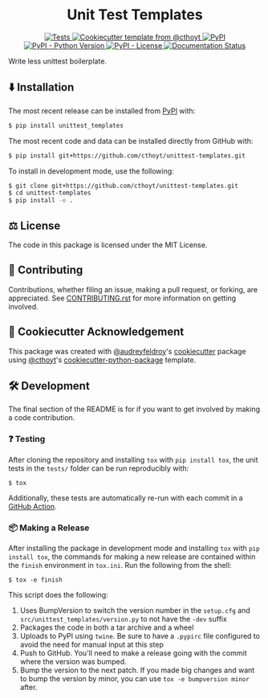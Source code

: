 <!--
<p align="center">
  <img src="docs/source/logo.png" height="150">
</p>
-->

<h1 align="center">
  Unit Test Templates
</h1>

<p align="center">
    <a href="https://github.com/cthoyt/unittest-templates/actions/workflows/tests.yml">
        <img alt="Tests" src="https://github.com/cthoyt/unittest-templates/actions/workflows/tests.yml/badge.svg" />
    </a>
    <a href="https://github.com/cthoyt/cookiecutter-python-package">
        <img alt="Cookiecutter template from @cthoyt" src="https://img.shields.io/badge/Cookiecutter-python--package-yellow" /> 
    </a>
    <a href="https://pypi.org/project/unittest_templates">
        <img alt="PyPI" src="https://img.shields.io/pypi/v/unittest_templates" />
    </a>
    <a href="https://pypi.org/project/unittest_templates">
        <img alt="PyPI - Python Version" src="https://img.shields.io/pypi/pyversions/unittest_templates" />
    </a>
    <a href="https://github.com/cthoyt/unittest-templates/blob/main/LICENSE">
        <img alt="PyPI - License" src="https://img.shields.io/pypi/l/unittest_templates" />
    </a>
    <a href='https://unittest_templates.readthedocs.io/en/latest/?badge=latest'>
        <img src='https://readthedocs.org/projects/unittest_templates/badge/?version=latest' alt='Documentation Status' />
    </a>
</p>

Write less unittest boilerplate.

## ⬇️ Installation

The most recent release can be installed from
[PyPI](https://pypi.org/project/unittest_templates/) with:

```bash
$ pip install unittest_templates
```

The most recent code and data can be installed directly from GitHub with:

```bash
$ pip install git+https://github.com/cthoyt/unittest-templates.git
```

To install in development mode, use the following:

```bash
$ git clone git+https://github.com/cthoyt/unittest-templates.git
$ cd unittest-templates
$ pip install -e .
```

## ⚖️ License

The code in this package is licensed under the MIT License.

## 🙏 Contributing
Contributions, whether filing an issue, making a pull request, or forking, are appreciated. See
[CONTRIBUTING.rst](https://github.com/cthoyt/unittest-templates/blob/master/CONTRIBUTING.rst) for more information on getting
involved.

## 🍪 Cookiecutter Acknowledgement

This package was created with [@audreyfeldroy](https://github.com/audreyfeldroy)'s
[cookiecutter](https://github.com/cookiecutter/cookiecutter) package using [@cthoyt](https://github.com/cthoyt)'s
[cookiecutter-python-package](https://github.com/cthoyt/cookiecutter-python-package) template.

## 🛠️ Development

The final section of the README is for if you want to get involved by making a code contribution.

### ❓ Testing

After cloning the repository and installing `tox` with `pip install tox`, the unit tests in the `tests/` folder can be
run reproducibly with:

```shell
$ tox
```

Additionally, these tests are automatically re-run with each commit in a [GitHub Action](https://github.com/cthoyt/unittest-templates/actions?query=workflow%3ATests).

### 📦 Making a Release

After installing the package in development mode and installing
`tox` with `pip install tox`, the commands for making a new release are contained within the `finish` environment
in `tox.ini`. Run the following from the shell:

```shell
$ tox -e finish
```

This script does the following:

1. Uses BumpVersion to switch the version number in the `setup.cfg` and
   `src/unittest_templates/version.py` to not have the `-dev` suffix
2. Packages the code in both a tar archive and a wheel
3. Uploads to PyPI using `twine`. Be sure to have a `.pypirc` file configured to avoid the need for manual input at this
   step
4. Push to GitHub. You'll need to make a release going with the commit where the version was bumped.
5. Bump the version to the next patch. If you made big changes and want to bump the version by minor, you can
   use `tox -e bumpversion minor` after.

